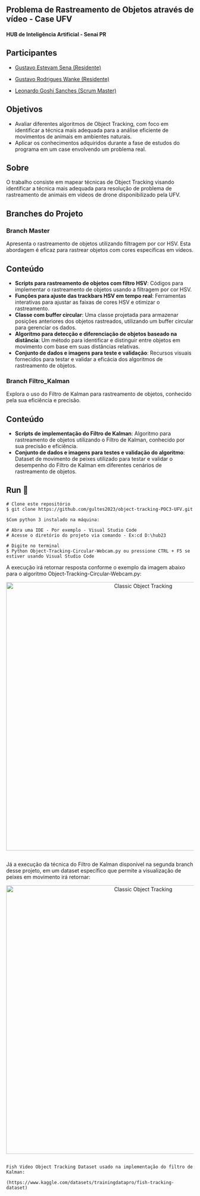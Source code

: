 ## Problema de Rastreamento de Objetos através de vídeo - Case UFV

#### HUB de Inteligência Artificial - Senai PR

## Participantes
-  [Gustavo Estevam Sena (Residente)](https://github.com/Gultes)
-  [Gustavo Rodrigues Wanke (Residente)](https://github.com/GWanke)

-  [Leonardo Goshi Sanches (Scrum Master)](https://github.com/LeleoSanches)

## Objetivos
- Avaliar  diferentes algoritmos de Object Tracking, com foco em identificar a técnica mais adequada para a análise eficiente de movimentos de animais em ambientes naturais.
- Aplicar os conhecimentos adquiridos durante a fase de estudos do programa em um case envolvendo um problema real.

## Sobre
O trabalho consiste em mapear técnicas de Object Tracking visando identificar a técnica mais adequada para resolução de problema de rastreamento de animais em vídeos de drone disponibilizado pela UFV.

## Branches do Projeto

### Branch Master

Apresenta o rastreamento de objetos utilizando filtragem por cor HSV. Esta abordagem é eficaz para rastrear objetos com cores específicas em vídeos.

## Conteúdo

- **Scripts para rastreamento de objetos com filtro HSV**: Códigos para implementar o rastreamento de objetos usando a filtragem por cor HSV.
- **Funções para ajuste das trackbars HSV em tempo real**: Ferramentas interativas para ajustar as faixas de cores HSV e otimizar o rastreamento.
- **Classe com buffer circular**: Uma classe projetada para armazenar posições anteriores dos objetos rastreados, utilizando um buffer circular para gerenciar os dados.
- **Algoritmo para detecção e diferenciação de objetos baseado na distância**: Um método para identificar e distinguir entre objetos em movimento com base em suas distâncias relativas.
- **Conjunto de dados e imagens para teste e validação**: Recursos visuais fornecidos para testar e validar a eficácia dos algoritmos de rastreamento de objetos.


### Branch Filtro_Kalman

Explora o uso do Filtro de Kalman para rastreamento de objetos, conhecido pela sua eficiência e precisão.

## Conteúdo

- **Scripts de implementação do Filtro de Kalman**: Algoritmo para rastreamento de objetos utilizando o Filtro de Kalman, conhecido por sua precisão e eficiência.
- **Conjunto de dados e imagens para testes e validação do algoritmo**: Dataset de movimento de peixes utilizado para testar e validar o desempenho do Filtro de Kalman em diferentes cenários de rastreamento de objetos.

## Run 🏃‍

```
# Clone este repositório
$ git clone https://github.com/gultes2023/object-tracking-POC3-UFV.git

$Com python 3 instalado na máquina:

# Abra uma IDE - Por exemplo - Visual Studio Code
# Acesse o diretório do projeto via comando - Ex:cd D:\hub23

# Digite no terminal
$ Python Object-Tracking-Circular-Webcam.py ou pressione CTRL + F5 se estiver usando Visual Studio Code

````
A execução irá retornar resposta conforme o exemplo da imagem abaixo para o algoritmo  Object-Tracking-Circular-Webcam.py:

<div align="center">
    <img src="https://i.imgur.com/O5euSwK.png" alt="Classic Object Tracking" width="720">
</div>

````

````
Já a execução da técnica do Filtro de Kalman disponível na segunda branch desse projeto,
em um dataset específico que permite a visualização de peixes em movimento irá retornar:

<div align="center">
    <img src="https://i.imgur.com/CFZazvu.jpg" alt="Classic Object Tracking" width="720">
</div>

````

Fish Video Object Tracking Dataset usado na implementação do filtro de Kalman:

(https://www.kaggle.com/datasets/trainingdatapro/fish-tracking-dataset)

